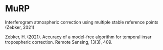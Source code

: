 # MuRP
Interferogram atmospheric correction using multiple stable reference points (Zebker, 2021)

Zebker, H. (2021). Accuracy of a model-free algorithm for temporal insar tropospheric correction. Remote Sensing, 13(3), 409.
